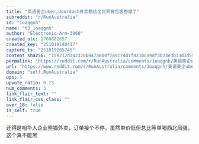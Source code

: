 ```yaml
---
title: "英语美企uber,doordash外卖都给全世界背包客卷爆了"
subreddit: "r/RunAustralia"
id: "1oaqgnh"
name: "t3_1oaqgnh"
author: "Electronic-Arm-3960"
created_utc: 1760882657
created_key: "251019140417"
capture_ts: "251019205745"
content_sha256: "15e212d342370b047a800f789c7401f821bca9df3b23e3b33d1d55f22dc36be3"
permalink: "https://reddit.com/r/RunAustralia/comments/1oaqgnh/英语美企uberdoordash外卖都给全世界背包客卷爆了/"
url: "https://www.reddit.com/r/RunAustralia/comments/1oaqgnh/英语美企uberdoordash外卖都给全世界背包客卷爆了/"
domain: "self.RunAustralia"
ups: 5
upvote_ratio: 0.73
num_comments: 3
link_flair_text: ""
link_flair_css_class: ""
over_18: false
is_self: true
---
```


还得是咱华人企业熊猫外卖，订单接个不停，虽然单价低但总比等单喝西北风强，这个真不能黑

